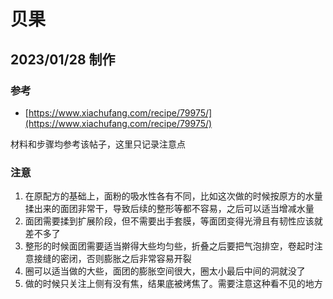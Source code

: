 # 贝果

## 2023/01/28 制作

### 参考
- [https://www.xiachufang.com/recipe/79975/](https://www.xiachufang.com/recipe/79975/)

材料和步骤均参考该帖子，这里只记录注意点

### 注意
1. 在原配方的基础上，面粉的吸水性各有不同，比如这次做的时候按原方的水量揉出来的面团非常干，导致后续的整形等都不容易，之后可以适当增减水量
2. 面团需要揉到扩展阶段，但不需要出手套膜，等面团变得光滑且有韧性应该就差不多了
3. 整形的时候面团需要适当擀得大些均匀些，折叠之后要把气泡排空，卷起时注意接缝的密闭，否则膨胀之后非常容易开裂
4. 圈可以适当做的大些，面团的膨胀空间很大，圈太小最后中间的洞就没了
5. 做的时候只关注上侧有没有焦，结果底被烤焦了。需要注意这种看不见的地方